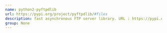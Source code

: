 ```yaml
---
name: python2-pyftpdlib
url: https://pypi.org/project/pyftpdlib/#files
description: fast asynchronous FTP server library. URL : https://pypi.org/project/pyftpdlib/#files Groups : None
group: None
---
```

